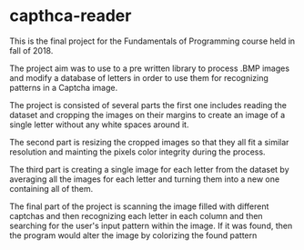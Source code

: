 # capthca-reader
This is the final project for the Fundamentals of Programming course held in fall of 2018.

The project aim was to use to a pre written library to process .BMP images and modify a database of letters in order to use them for recognizing patterns in a Captcha image.

The project is consisted of several parts the first one includes reading the dataset and cropping the images on their margins to create an image of a single letter without any white spaces around it.

The second part is resizing the cropped images so that they all fit a similar resolution and mainting the pixels color integrity during the process.

The third part is creating a single image for each letter from the dataset by averaging all the images for each letter and turning them into a new one containing all of them.

The final part of the project is scanning the image filled with different captchas and then recognizing each letter in each column and then searching for the user's input pattern within the image. If it was found, then the program would alter the image by colorizing the found pattern
